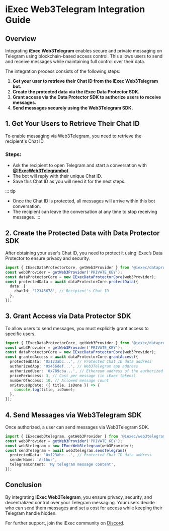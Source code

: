 # iExec Web3Telegram Integration Guide

## Overview

Integrating **iExec Web3Telegram** enables secure and private messaging on
Telegram using blockchain-based access control. This allows users to send and
receive messages while maintaining full control over their data.

The integration process consists of the following steps:

1. **Get your user to retrieve their Chat ID from the iExec Web3Telegram bot.**
2. **Create the protected data via the iExec Data Protector SDK.**
3. **Grant access via the Data Protector SDK to authorize users to receive
   messages.**
4. **Send messages securely using the Web3Telegram SDK.**

## 1. Get Your Users to Retrieve Their Chat ID

To enable messaging via Web3Telegram, you need to retrieve the recipient's Chat
ID.

### Steps:

- Ask the recipient to open Telegram and start a conversation with
  [**@IExecWeb3Telegrambot**](https://t.me/IExecWeb3TelegramBot).
- The bot will reply with their unique Chat ID.
- Save this Chat ID as you will need it for the next steps.

::: tip

- Once the Chat ID is protected, all messages will arrive within this bot
  conversation.
- The recipient can leave the conversation at any time to stop receiving
  messages. :::

## 2. Create the Protected Data with Data Protector SDK

After obtaining your user's Chat ID, you need to protect it using iExec’s Data
Protector to ensure privacy and security.

```ts twoslash
import { IExecDataProtectorCore, getWeb3Provider } from '@iexec/dataprotector';
const web3Provider = getWeb3Provider('PRIVATE_KEY');
const dataProtectorCore = new IExecDataProtectorCore(web3Provider);
const protectedData = await dataProtectorCore.protectData({
  data: {
    chatId: '12345678', // Recipient's Chat ID
  },
});
```

## 3. Grant Access via Data Protector SDK

To allow users to send messages, you must explicitly grant access to specific
users.

```ts twoslash
import { IExecDataProtectorCore, getWeb3Provider } from '@iexec/dataprotector';
const web3Provider = getWeb3Provider('PRIVATE_KEY');
const dataProtectorCore = new IExecDataProtectorCore(web3Provider);
const grantedAccess = await dataProtectorCore.grantAccess({
  protectedData: '0x123abc...', // Protected Chat ID data address
  authorizedApp: '0x456def...', // Web3Telegram app address
  authorizedUser: '0x789cba...', // Ethereum address of the authorized sender
  pricePerAccess: 3, // Cost per message (in iExec tokens)
  numberOfAccess: 10, // Allowed message count
  onStatusUpdate: ({ title, isDone }) => {
    console.log(title, isDone);
  },
});
```

## 4. Send Messages via Web3Telegram SDK

Once authorized, a user can send messages via Web3Telegram SDK.

```ts twoslash
import { IExecWeb3telegram, getWeb3Provider } from '@iexec/web3telegram';
const web3Provider = getWeb3Provider('PRIVATE_KEY');
const web3telegram = new IExecWeb3telegram(web3Provider);
const sendTelegram = await web3telegram.sendTelegram({
  protectedData: '0x123abc...', // Protected Chat ID data address
  senderName: 'Arthur',
  telegramContent: 'My telegram message content',
});
```

## Conclusion

By integrating **iExec Web3Telegram**, you ensure privacy, security, and
decentralized control over your Telegram messaging. Your users decide who can
send them messages and set a cost for access while keeping their Telegram handle
hidden.

For further support, join the iExec community on
[Discord](https://discord.com/invite/pbt9m98wnU).
